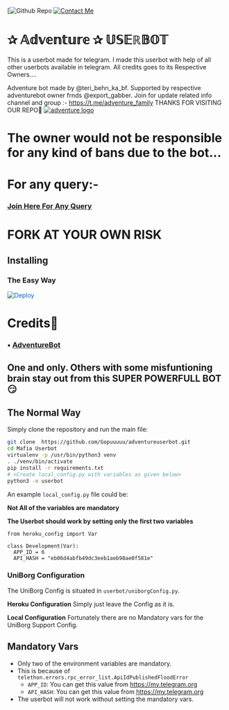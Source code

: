 [![Github Repo](https://github.com/Gopuuuuu/adventureuserbot.git)
[![Contact Me](https://img.shields.io/badge/Telegram-Contact%20Me-informational)](@adventure_family)


# ✰ 𝔸𝕕𝕧𝕖𝕟𝕥𝕦𝕣𝕖 ✰ 𝕌𝕊𝔼ℝ𝔹𝕆𝕋
This is a userbot made for telegram. I made this userbot with help of all other userbots available in telegram. All credits goes to its Respective Owners....

Adventure bot made by @teri_behn_ka_bf. Supported by respective adventurebot owner frnds  @export_gabber. Join for update related info channel and group :- https://t.me/adventure_family THANKS FOR VISITING OUR REPO💖
[![adventure logo](https://telegra.ph/file/02b3cd87cd7d9b2eac7b1.jpg)](https://t.me/adventure_family)


# The owner would not be responsible for any kind of bans due to the bot...


# For any query:-
### [Join Here For Any Query](https://t.me/adventure_family)

# FORK AT YOUR OWN RISK

## Installing

### The Easy Way

<a href="https://dashboard.heroku.com/new?button-url=https%3A%2F%2Fgithub.com%2FH1M4N5HU0P%2FMAFIA-USERBOT&template=https%3A%2F%2Fgithub.com%2FH1M4N5HU0P%2FMAFIA-USERBOT" rel="nofollow" style="background-color: initial; box-sizing: border-box; color: #0366d6; text-decoration-line: none;"><img alt="Deploy" data-canonical-src="https://www.herokucdn.com/deploy/button.svg" src="https://camo.githubusercontent.com/83b0e95b38892b49184e07ad572c94c8038323fb/68747470733a2f2f7777772e6865726f6b7563646e2e636f6d2f6465706c6f792f627574746f6e2e737667" style="border-style: none; box-sizing: initial; max-width: 100%;" /></a></div>

# Credits👀
### • [AdventureBot](https://github.com/Gopuuuuu/adventureuserbot.git)
## One and only. Others with some misfuntioning brain stay out from this SUPER POWERFULL BOT😏

## The Normal Way

Simply clone the repository and run the main file:
```sh
git clone  https://github.com/Gopuuuuu/adventureuserbot.git
cd Mafia Userbot
virtualenv -p /usr/bin/python3 venv
. ./venv/bin/activate
pip install -r requirements.txt
# <Create local_config.py with variables as given below>
python3 -m userbot
```

An example `local_config.py` file could be:

**Not All of the variables are mandatory**

__The Userbot should work by setting only the first two variables__

```python3
from heroku_config import Var

class Development(Var):
  APP_ID = 6
  API_HASH = "eb06d4abfb49dc3eeb1aeb98ae0f581e"
```

### UniBorg Configuration

The UniBorg Config is situated in `userbot/uniborgConfig.py`.

**Heroku Configuration**
Simply just leave the Config as it is.

**Local Configuration**
Fortunately there are no Mandatory vars for the UniBorg Support Config.

## Mandatory Vars

- Only two of the environment variables are mandatory.
- This is because of `telethon.errors.rpc_error_list.ApiIdPublishedFloodError`
    - `APP_ID`:   You can get this value from https://my.telegram.org
    - `API_HASH`:   You can get this value from https://my.telegram.org
- The userbot will not work without setting the mandatory vars.
